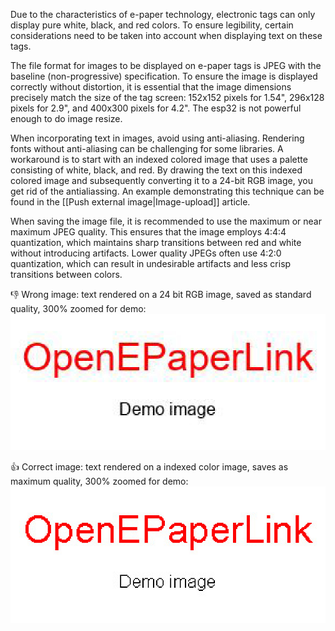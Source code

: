 Due to the characteristics of e-paper technology, electronic tags can only display pure white, black, and red colors. To ensure legibility, certain considerations need to be taken into account when displaying text on these tags.

The file format for images to be displayed on e-paper tags is JPEG with the baseline (non-progressive) specification.
To ensure the image is displayed correctly without distortion, it is essential that the image dimensions precisely match the size of the tag screen: 152x152 pixels for 1.54", 296x128 pixels for 2.9", and 400x300 pixels for 4.2". The esp32 is not powerful enough to do image resize.

When incorporating text in images, avoid using anti-aliasing. Rendering fonts without anti-aliasing can be challenging for some libraries. A workaround is to start with an indexed colored image that uses a palette consisting of white, black, and red. By drawing the text on this indexed colored image and subsequently converting it to a 24-bit RGB image, you get rid of the antialiassing. An example demonstrating this technique can be found in the [[Push external image|Image-upload]] article.

When saving the image file, it is recommended to use the maximum or near maximum JPEG quality. This ensures that the image employs 4:4:4 quantization, which maintains sharp transitions between red and white without introducing artifacts. Lower quality JPEGs often use 4:2:0 quantization, which can result in undesirable artifacts and less crisp transitions between colors.

👎 Wrong image: text rendered on a 24 bit RGB image, saved as standard quality, 300% zoomed for demo:
![Wrong image](usage/output-wrong.jpg)

👍 Correct image: text rendered on a indexed color image, saves as maximum quality, 300% zoomed for demo:
![Correct image](usage/output-right.jpg)
